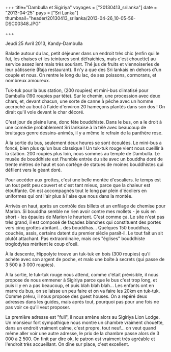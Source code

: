 +++
title="Dambulla et Sigiriya"
voyages = ["20130413_srilanka"]
date = "2013-04-25"
pays = ["Sri Lanka"]
thumbnail="header/20130413_srilanka/2013-04-26_10-05-56-DSC00348.JPG"

+++


Jeudi 25 Avril 2013, Kandy-Dambulla

Balade autour du lac, petit déjeuner dans un endroit très chic (enfin qui le fut, les chaises et les teintures sont défraichies, mais c'est chouette) au service assez lent mais très souriant. Thé jus de fruits et viennoiseries de leur pâtisserie (Raja restaurant). Il n'y a que des Sri lankais en dehors d'un couple et nous. On rentre le long du lac, de ses poissons, cormorans, et nombreux amoureux.

Tuk-tuk pour la bus station, (200 roupies) et mini-bus climatisé pour Dambulla (190 roupies par tête). Sur le chemin, une procession avec deux chars, et, devant chacun, une sorte de canne à pêche avec un homme accroché au bout à l'aide d'environ 20 hameçons plantés dans son dos ! On dirait qu'il vole devant le char décoré.

C'est jour de pleine lune, donc fête bouddhiste. 
Dans le bus, on a le droit à une comédie probablement Sri lankaise à la télé avec beaucoup de bruitages genre dessins-animés, il y a même le refrain de la panthère rose.

À la sortie du bus, seulement deux heures se sont écoulées. Le mini-bus a foncé, bien plus qu'un bus classique !
Un tuk-tuk rouge vient nous cueillir à la station. 200 roupies plus loin, nous sommes au temple de Dambulla. Le musée de bouddhiste est l'humble entrée du site avec un bouddha doré de trente mètres de haut et son cortège de statues de moines bouddhistes qui défilent vers le géant doré.

Pour accéder aux grottes, c'est une belle montée d'escaliers. le temps est un tout petit peu couvert et c'est tant mieux, parce que la chaleur est étouffante. On est accompagnés tout le long par plein d'écoliers en uniformes qui ont l'air plus à l'aise que nous dans la montée.

Arrivés en haut, après un contrôle des billets et un enfilage de chemise pour Marion. Si bouddha semble ne rien avoir contre mes mollets - je suis en short - les épaules de Marion le heurtent. C'est comme ça.
Le site n'est pas très grand, il est composé de façades blanches qui constituent des portes vers cinq grottes abritant... des bouddhas... Quelques 150 bouddhas, couchés, assis, certains datent du premier siècle paraît-il. Le tout fait un sit plutôt attachant. Pas extraordinaire, mais ces "églises" bouddhiste troglodytes méritent le coup d'oeil.

À la descente, Hippolyte trouve un tuk-tuk en bois (300 roupies) qu'il achète avec son argent de poche, et malo une boîte à secrets (qui passe de 3 500 à 3 000 roupies).

À la sortie, le tuk-tuk rouge nous attend, comme c'était prévisible, il nous propose de nous emmener à Sigiriya parce que le bus c'est trop long, et puis il y en a pas beaucoup, et puis blah blah blah... Les enfants ont en marre du bus, on se laisse un peu faire et on va faire les 20km en tuk-tuk. Comme prévu, il nous propose des guest houses. On a repéré deux adresses dans les guides, mais après tout, pourquoi pas pour une fois ne pas voir ce qu'il veut proposer.

La première adresse est "full", il nous amène alors au Sigiriya Lion Lodge. Un monsieur fort sympathique nous montre un chambre vraiment chouette, dans un endroit vraiment calme, c'est propre, tout neuf... on veut quand même aller voir une autre adresse, le prix de la chambre passe alors de 3 000 à 2 500. On finit par dire ok, le patron est vraiment très agréable et l'endroit très accueillant. On dîne sur place, c'est excellent.


